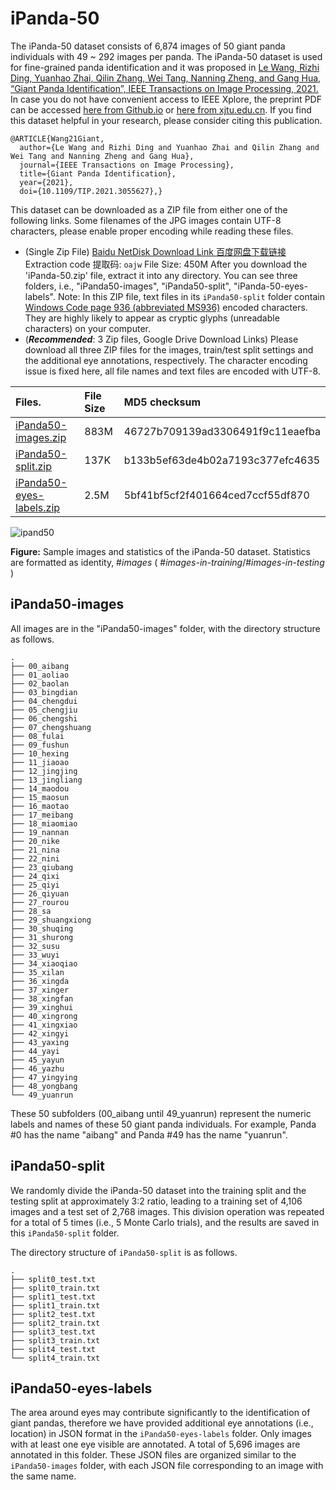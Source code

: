 # iPanda-50
The iPanda-50 dataset consists of 6,874 images of 50 giant panda individuals with 49 ~ 292 images per panda. The iPanda-50 dataset is used for fine-grained panda identification and it was proposed in [Le Wang, Rizhi Ding, Yuanhao Zhai, Qilin Zhang, Wei Tang, Nanning Zheng, and Gang Hua, “Giant Panda Identification”, IEEE Transactions on Image Processing, 2021.](https://doi.org/10.1109/tip.2021.3055627) In case you do not have convenient access to IEEE Xplore, the preprint PDF can be accessed [here from Github.io](https://qilin-zhang.github.io/_pages/pdfs/Giant_Panda_Identification_TIP.pdf) or [here from xjtu.edu.cn](http://gr.xjtu.edu.cn/documents/1809645/0/manuscript.pdf/47589606-3110-53de-eb0e-c7b4965940ad?t=1611713263900). If you find this dataset helpful in your research, please consider citing this publication. 
```
@ARTICLE{Wang21Giant,
  author={Le Wang and Rizhi Ding and Yuanhao Zhai and Qilin Zhang and Wei Tang and Nanning Zheng and Gang Hua},
  journal={IEEE Transactions on Image Processing}, 
  title={Giant Panda Identification}, 
  year={2021},
  doi={10.1109/TIP.2021.3055627},}
```
This dataset can be downloaded as a ZIP file from either one of the following links. Some filenames of the JPG images contain UTF-8 characters, please enable proper encoding while reading these files. 

* (Single Zip File) [Baidu NetDisk Download Link 百度网盘下载链接](https://pan.baidu.com/s/11IOfCcKK-TwItU2q0XahGg) Extraction code 提取码: ``oajw`` File Size: 450M 
After you download the 'iPanda-50.zip' file, extract it into any directory.  You can see three folders, i.e., "iPanda50-images", "iPanda50-split", "iPanda-50-eyes-labels". Note: In this ZIP file, text files in its ``iPanda50-split`` folder contain [Windows Code page 936 (abbreviated MS936)](https://en.wikipedia.org/wiki/Code_page_936_\(Microsoft_Windows\)) encoded characters. They are highly likely to appear as cryptic glyphs (unreadable characters) on your computer. 
* (***Recommended***: 3 Zip files, Google Drive Download Links) Please download all three ZIP files for the images, train/test split settings and the additional eye annotations, respectively. The character encoding issue is fixed here, all file names and text files are encoded with UTF-8.     

| Files.                   | File Size      | MD5 checksum   |  
| :---                     |     :---       |          :---  | 
| [iPanda50-images.zip](https://drive.google.com/file/d/1nkh-g6a8JvWy-XsMaZqrN2AXoPlaXuFg/view?usp=sharing)      | 883M     | 46727b709139ad3306491f9c11eaefba     |
| [iPanda50-split.zip](https://drive.google.com/file/d/1gVREtFWkNec4xwqOyKkpuIQIyWU_Y_Ob/view?usp=sharing)       | 137K       | b133b5ef63de4b02a7193c377efc4635       |
| [iPanda50-eyes-labels.zip](https://drive.google.com/file/d/1jdACN98uOxedZDT-6X3rpbooLAAUEbNY/view?usp=sharing) | 2.5M | 5bf41bf5cf2f401664ced7ccf55df870 |
<!---
[Old Google Drive Zip file link](https://drive.google.com/open?id=1973u5DiS7NhlxURprJQ5fT6ItaqClnfJ) ``MD5 checksum: c71155875793276caafbee0faa4e7c0e`` File Size: 1.2GB With encoding issues
-->


![ipand50](https://github.com/iPandaDateset/iPanda-50/raw/master/iPanda50.png)

**Figure:** Sample images and statistics of the iPanda-50 dataset. Statistics are formatted as identity, #*images*  ( #*images-in-training*/#*images-in-testing* )



## iPanda50-images

All images are in the "iPanda50-images" folder, with the directory structure as follows.  

```
.
├── 00_aibang
├── 01_aoliao
├── 02_baolan
├── 03_bingdian
├── 04_chengdui
├── 05_chengjiu
├── 06_chengshi
├── 07_chengshuang
├── 08_fulai
├── 09_fushun
├── 10_hexing
├── 11_jiaoao
├── 12_jingjing
├── 13_jingliang
├── 14_maodou
├── 15_maosun
├── 16_maotao
├── 17_meibang
├── 18_miaomiao
├── 19_nannan
├── 20_nike
├── 21_nina
├── 22_nini
├── 23_qiubang
├── 24_qixi
├── 25_qiyi
├── 26_qiyuan
├── 27_rourou
├── 28_sa
├── 29_shuangxiong
├── 30_shuqing
├── 31_shurong
├── 32_susu
├── 33_wuyi
├── 34_xiaoqiao
├── 35_xilan
├── 36_xingda
├── 37_xinger
├── 38_xingfan
├── 39_xinghui
├── 40_xingrong
├── 41_xingxiao
├── 42_xingyi
├── 43_yaxing
├── 44_yayi
├── 45_yayun
├── 46_yazhu
├── 47_yingying
├── 48_yongbang
└── 49_yuanrun 
```

These 50 subfolders (00_aibang until 49_yuanrun) represent the numeric labels and names of these 50 giant panda individuals. For example, Panda #0 has the name "aibang" and Panda #49 has the name "yuanrun".   


## iPanda50-split

We randomly divide the iPanda-50 dataset into the training split and the testing split at approximately 3:2 ratio, leading to a training set of 4,106 images and a test set of 2,768 images. This division operation was repeated for a total of 5 times (i.e., 5 Monte Carlo trials), and the results are saved in this ``iPanda50-split`` folder. 

The directory structure of ``iPanda50-split`` is as follows. 

```
.
├── split0_test.txt
├── split0_train.txt
├── split1_test.txt
├── split1_train.txt
├── split2_test.txt
├── split2_train.txt
├── split3_test.txt
├── split3_train.txt
├── split4_test.txt
└── split4_train.txt
```

## iPanda50-eyes-labels

The area around eyes may contribute significantly to the identification of giant pandas, therefore we have provided additional eye annotations (i.e., location) in JSON format in the ``iPanda50-eyes-labels`` folder. Only images with at least one eye visible are annotated. A total of 5,696 images are annotated in this folder. These JSON files are organized similar to the ``iPanda50-images`` folder, with each JSON file corresponding to an image with the same name.  

